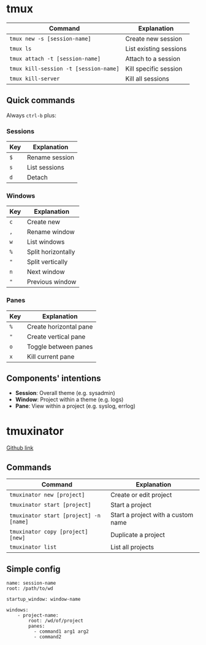 # tmux

| Command                               | Explanation               |
| ------------------------------------- | ------------------------- |
| `tmux new -s [session-name]`          | Create new session        |
| `tmux ls`                             | List existing sessions    |
| `tmux attach -t [session-name]`       | Attach to a session       |
| `tmux kill-session -t [session-name]` | Kill specific session     |
| `tmux kill-server`                    | Kill all sessions         |

## Quick commands

Always `ctrl-b` plus:

### Sessions

| Key | Explanation     |
| --- | --------------- |
| `$` | Rename session  |
| `s` | List sessions   |
| `d` | Detach          |

### Windows

| Key | Explanation         |
| --- | ------------------- |
| `c` | Create new          |
| `,` | Rename window       |
| `w` | List windows        |
| `%` | Split horizontally  |
| `"` | Split vertically    |
| `n` | Next window         |
| `"` | Previous window     |

### Panes

| Key | Explanation             |
| --- | ----------------------- |
| `%` | Create horizontal pane  |
| `"` | Create vertical pane    |
| `o` | Toggle between panes    |
| `x` | Kill current pane       |


## Components' intentions

 - **Session**: Overall theme (e.g. sysadmin)
 - **Window**: Project within a theme (e.g. logs)
 - **Pane**: View within a project (e.g. syslog, errlog)


# tmuxinator

[Github link](https://github.com/tmuxinator/tmuxinator)

## Commands

| Command                                   | Explanation                           |
| ----------------------------------------- | ------------------------------------- |
| `tmuxinator new [project]`                | Create or edit project                |
| `tmuxinator start [project]`              | Start a project                       |
| `tmuxinator start [project] -n [name]`    | Start a project with a custom name    |
| `tmuxinator copy [project] [new]`         | Duplicate a project                   |
| `tmuxinator list`                         | List all projects                     |

## Simple config

```
name: session-name
root: /path/to/wd

startup_window: window-name

windows:
    - project-name:
        root: /wd/of/project
        panes:
          - command1 arg1 arg2
          - command2
```